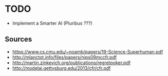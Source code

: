 # TODO

- Implement a Smarter AI (Pluribus ???)

## Sources

- https://www.cs.cmu.edu/~noamb/papers/19-Science-Superhuman.pdf
- http://mlanctot.info/files/papers/nips09mccfr.pdf
- http://martin.zinkevich.org/publications/regretpoker.pdf
- http://modelai.gettysburg.edu/2013/cfr/cfr.pdf